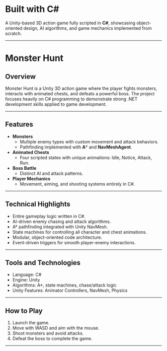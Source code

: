 # Built with C#

A Unity-based 3D action game fully scripted in **C#**, showcasing object-oriented design, AI algorithms, and game mechanics implemented from scratch.

---

# Monster Hunt

## Overview

Monster Hunt is a Unity 3D action game where the player fights monsters, interacts with animated chests, and defeats a powerful boss. The project focuses heavily on C# programming to demonstrate strong .NET development skills applied to game development.

---

## Features

* **Monsters**
  * Multiple enemy types with custom movement and attack behaviors.
  * Pathfinding implemented with **A*** and **NavMeshAgent**.
* **Animated Chests**
  * Four scripted states with unique animations: Idle, Notice, Attack, Run.
* **Boss Battle**
  * Distinct AI and attack patterns.
* **Player Mechanics**
  * Movement, aiming, and shooting systems entirely in C#.

---

## Technical Highlights

* Entire gameplay logic written in C#.
* AI-driven enemy chasing and attack algorithms.
* A* pathfinding integrated with Unity NavMesh.
* State machines for controlling all character and chest animations.
* Modular, object-oriented code architecture.
* Event-driven triggers for smooth player-enemy interactions.

---

## Tools and Technologies

* Language: C#
* Engine: Unity
* Algorithms: A*, state machines, chase/attack logic
* Unity Features: Animator Controllers, NavMesh, Physics

---

## How to Play

1. Launch the game.
2. Move with WASD and aim with the mouse.
3. Shoot monsters and avoid attacks.
4. Defeat the boss to complete the game.

---


